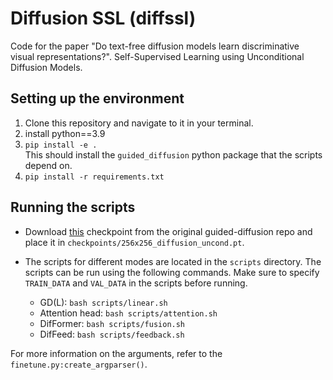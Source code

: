 # Diffusion SSL (diffssl)
Code for the paper "Do text-free diffusion models learn discriminative visual representations?". Self-Supervised Learning using Unconditional Diffusion Models.

## Setting up the environment
1. Clone this repository and navigate to it in your terminal. 
1. install python==3.9
1. `pip install -e .`  
This should install the `guided_diffusion` python package that the scripts depend on.
1. `pip install -r requirements.txt` 

## Running the scripts
- Download [this](https://openaipublic.blob.core.windows.net/diffusion/jul-2021/256x256_diffusion_uncond.pt) checkpoint from the original guided-diffusion repo and place it in 
`checkpoints/256x256_diffusion_uncond.pt`.

- The scripts for different modes are located in the `scripts` directory. The scripts can be run using the following commands. Make sure to specify `TRAIN_DATA` and `VAL_DATA` in the scripts before running. 
    - GD(L): `bash scripts/linear.sh`
    - Attention head: `bash scripts/attention.sh`
    - DifFormer: `bash scripts/fusion.sh`
    - DifFeed: `bash scripts/feedback.sh`

For more information on the arguments, refer to the `finetune.py:create_argparser()`.

